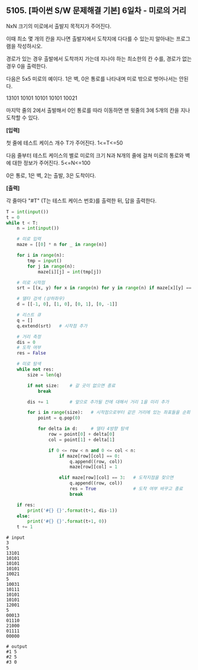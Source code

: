 ## 5105. [파이썬 S/W 문제해결 기본] 6일차 - 미로의 거리

NxN 크기의 미로에서 출발지 목적지가 주어진다.

이때 최소 몇 개의 칸을 지나면 출발지에서 도착지에 다다를 수 있는지 알아내는 프로그램을 작성하시오.

경로가 있는 경우 출발에서 도착까지 가는데 지나야 하는 최소한의 칸 수를, 경로가 없는 경우 0을 출력한다.

다음은 5x5 미로의 예이다. 1은 벽, 0은 통로를 나타내며 미로 밖으로 벗어나서는 안된다.

13101
10101
10101
10101
10021

마지막 줄의 2에서 출발해서 0인 통로를 따라 이동하면 맨 윗줄의 3에 5개의 칸을 지나 도착할 수 있다.


**[입력]**

첫 줄에 테스트 케이스 개수 T가 주어진다. 1<=T<=50

다음 줄부터 테스트 케이스의 별로 미로의 크기 N과 N개의 줄에 걸쳐 미로의 통로와 벽에 대한 정보가 주어진다. 5<=N<=100

0은 통로, 1은 벽, 2는 출발, 3은 도착이다.

**[출력]**

각 줄마다 "#T" (T는 테스트 케이스 번호)를 출력한 뒤, 답을 출력한다.

```python
T = int(input())
t = 0
while t < T:
    n = int(input())

    # 미로 입력
    maze = [[0] * n for _ in range(n)]

    for i in range(n):
        tmp = input()
        for j in range(n):
            maze[i][j] = int(tmp[j])

    # 미로 시작점
    srt = [(x, y) for x in range(n) for y in range(n) if maze[x][y] == 2]

    # 델타 검색 (상하좌우)
    d = [[-1, 0], [1, 0], [0, 1], [0, -1]]

    # 리스트 큐
    q = []
    q.extend(srt)   # 시작점 추가

    # 거리 측정
    dis = 0
    # 도착 여부
    res = False

    # 미로 탐색
    while not res:
        size = len(q)

        if not size:    # 갈 곳이 없으면 종료
            break

        dis += 1        # 앞으로 추가될 칸에 대해서 거리 1을 미리 추가

        for i in range(size):   # 시작점으로부터 같은 거리에 있는 좌표들을 순회
            point = q.pop(0)

            for delta in d:     # 델타 4방향 탐색
                row = point[0] + delta[0]
                col = point[1] + delta[1]

                if 0 <= row < n and 0 <= col < n:
                    if maze[row][col] == 0:
                        q.append((row, col))
                        maze[row][col] = 1

                    elif maze[row][col] == 3:   # 도착지점을 찾으면
                        q.append((row, col))
                        res = True              # 도착 여부 바꾸고 종료
                        break

    if res:
        print('#{} {}'.format(t+1, dis-1))
    else:
        print('#{} {}'.format(t+1, 0))
    t += 1
```

```
# input
3
5
13101
10101
10101
10101
10021
5
10031
10111
10101
10101
12001
5
00013
01110
21000
01111
00000

# output
#1 5
#2 5
#3 0
```

